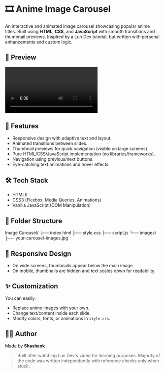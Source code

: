 # 🎞️ Anime Image Carousel

An interactive and animated image carousel showcasing popular anime titles. Built using **HTML**, **CSS**, and **JavaScript** with smooth transitions and thumbnail previews. Inspired by a Lun Dev tutorial, but written with personal enhancements and custom logic.

## 📸 Preview

![Carousel Preview](Video/Video-Clip.mp4)

## 🚀 Features

- Responsive design with adaptive text and layout.
- Animated transitions between slides.
- Thumbnail previews for quick navigation (visible on large screens).
- Pure HTML/CSS/JavaScript implementation (no libraries/frameworks).
- Navigation using previous/next buttons.
- Eye-catching text animations and hover effects.

## 🛠️ Tech Stack

- HTML5
- CSS3 (Flexbox, Media Queries, Animations)
- Vanilla JavaScript (DOM Manipulation)

## 📂 Folder Structure

Image Carousel/
├── index.html
├── style.css
├── script.js
└── images/
├── your-carousel-images.jpg


## 📱 Responsive Design

- On wide screens, thumbnails appear below the main image.
- On mobile, thumbnails are hidden and text scales down for readability.

## ✨ Customization

You can easily:
- Replace anime images with your own.
- Change text/content inside each slide.
- Modify colors, fonts, or animations in `style.css`.

## 🙋‍♂️ Author

Made by **Shashank**  
> Built after watching Lun Dev's video for learning purposes. Majority of the code was written independently with reference checks only when stuck.


